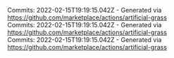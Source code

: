 Commits: 2022-02-15T19:19:15.042Z - Generated via https://github.com/marketplace/actions/artificial-grass
<br>
Commits: 2022-02-15T19:19:15.042Z - Generated via https://github.com/marketplace/actions/artificial-grass
<br>
Commits: 2022-02-15T19:19:15.042Z - Generated via https://github.com/marketplace/actions/artificial-grass
<br>
